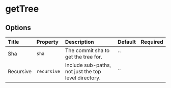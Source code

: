 # getTree

## Options

| Title | Property | Description | Default | Required |
| :---- | :--- | :---------- | :------ | :------- |
| Sha | `sha` | The commit sha to get the tree for. | `` |  |
| Recursive | `recursive` | Include sub-paths, not just the top level directory. | `` |  |

